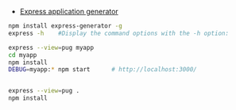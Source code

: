 - [Express application generator](http://expressjs.com/en/starter/generator.html)

```bash
npm install express-generator -g
express -h    #Display the command options with the -h option:

express --view=pug myapp
cd myapp
npm install
DEBUG=myapp:* npm start      # http://localhost:3000/


express --view=pug .
npm install



```







